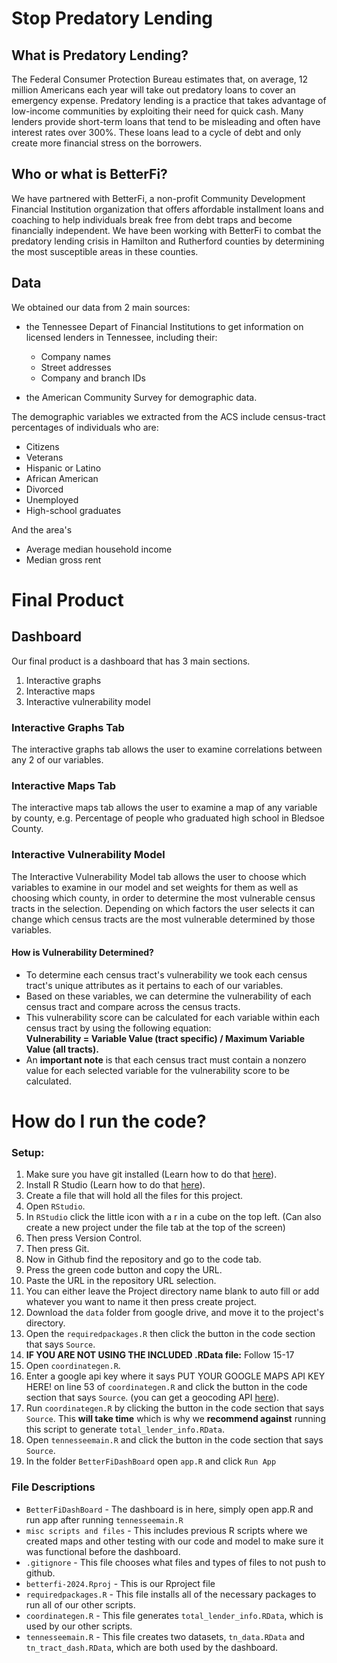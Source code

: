 # Stop Predatory Lending
## What is Predatory Lending?
The Federal Consumer Protection Bureau estimates that, on average, 12 million Americans each year will take out predatory loans to cover an emergency expense. Predatory lending is a practice that takes advantage of low-income communities by exploiting their need for quick cash. Many lenders provide short-term loans that tend to be misleading and often have interest rates over 300%. These loans lead to a cycle of debt and only create more financial stress on the borrowers. 

## Who or what is BetterFi?
We have partnered with BetterFi, a non-profit Community Development Financial Institution organization that offers affordable installment loans and coaching to help individuals break free from debt traps and become financially independent. We have been working with BetterFi to combat the predatory lending crisis in Hamilton and Rutherford counties by determining the most susceptible areas in these counties. 

## Data
We obtained our data from 2 main sources: 
- the Tennessee Depart of Financial Institutions to get information on licensed lenders in Tennessee, including their: 
  - Company names
  - Street addresses
  - Company and branch IDs

- the American Community Survey for demographic data.

The demographic variables we extracted from the ACS include census-tract percentages of individuals who are: 
- Citizens
- Veterans
- Hispanic or Latino
- African American
- Divorced
- Unemployed
- High-school graduates <br>

And the area's
- Average median household income
- Median gross rent

# Final Product
## Dashboard 
Our final product is a dashboard that has 3 main sections. 
1. Interactive graphs
2. Interactive maps
3. Interactive vulnerability model

### Interactive Graphs Tab
The interactive graphs tab allows the user to examine correlations between any 2 of our variables.

### Interactive Maps Tab
The interactive maps tab allows the user to examine a map of any variable by county, e.g. Percentage of people who graduated high school in Bledsoe County.

### Interactive Vulnerability Model
The Interactive Vulnerability Model tab allows the user to choose which variables to examine in our model and set weights for them as well as choosing which county, in order to determine the most vulnerable census tracts in the selection. Depending on which factors the user selects it can change which census tracts are the most vulnerable determined by those variables.

#### How is Vulnerability Determined?
- To determine each census tract's vulnerability we took each census tract's unique attributes as it pertains to each of our variables. 
- Based on these variables, we can determine the vulnerability of each census tract and compare across the census tracts. 
- This vulnerability score can be calculated for each variable within each census tract by using the following equation: <br> 
**Vulnerability = Variable Value (tract specific) / Maximum Variable Value (all tracts).** <br>
- An **important note** is that each census tract must contain a nonzero value for each selected variable for the vulnerability score to be calculated. 

# How do I run the code?

### Setup:
1. Make sure you have git installed (Learn how to do that [here](https://github.com/git-guides/install-git)).  
2. Install R Studio (Learn how to do that [here](https://posit.co/download/rstudio-desktop/)).  
3. Create a file that will hold all the files for this project.
4. Open `RStudio`.
5. In `RStudio` click the little icon with a r in a cube on the top left. (Can also create a new project under the file tab at the top of the screen)
6. Then press Version Control.
7. Then press Git.
8. Now in Github find the repository and go to the code tab.
9. Press the green code button and copy the URL.
10. Paste the URL in the repository URL selection.
11. You can either leave the Project directory name blank to auto fill or add whatever you want to name it then press create project.
12. Download the `data` folder from google drive, and move it to the project's directory.
13. Open the `requiredpackages.R` then click the button in the code section that says `Source`.
14. **IF YOU ARE NOT USING THE INCLUDED .RData file:** Follow 15-17
15. Open `coordinategen.R`.
16. Enter a google api key where it says PUT YOUR GOOGLE MAPS API KEY HERE! on line 53 of `coordinategen.R` and click the button in the code section that says `Source`. (you can get a geocoding API [here](https://developers.google.com/maps/documentation/geocoding/get-api-key)).
17. Run `coordinategen.R` by clicking the button in the code section that says `Source`. This **will take time** which is why we **recommend against** running this script to generate `total_lender_info.RData`.
18. Open `tennesseemain.R` and click the button in the code section that says `Source`.
19. In the folder `BetterFiDashBoard` open `app.R` and click `Run App`

### File Descriptions
- `BetterFiDashBoard` - The dashboard is in here, simply open app.R and run app after running `tennesseemain.R`
- `misc scripts and files` - This includes previous R scripts where we created maps and other testing with our code and model to make sure it was functional before the dashboard.
- `.gitignore` - This file chooses what files and types of files to not push to github.
- `betterfi-2024.Rproj` - This is our Rproject file
- `requiredpackages.R` - This file installs all of the necessary packages to run all of our other scripts.
- `coordinategen.R` - This file generates `total_lender_info.RData`, which is used by our other scripts.
- `tennesseemain.R` - This file creates two datasets, `tn_data.RData` and `tn_tract_dash.RData`, which are both used by the dashboard.
